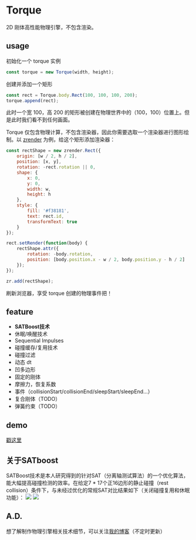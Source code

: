 # Torque

 2D 刚体高性能物理引擎，不包含渲染。

## usage
初始化一个 torque 实例
```javascript
const torque = new Torque(width, height);
```

创建并添加一个矩形
```javascript
const rect = Torque.body.Rect(100, 100, 100, 200);      
torque.append(rect);
```
此时一个宽 100，高 200 的矩形被创建在物理世界中的（100，100）位置上。但是此时我们看不到任何画面。

Torque 仅包含物理计算，不包含渲染器，因此你需要选取一个渲染器进行图形绘制。以 [zrender](https://ecomfe.github.io/zrender-doc/public/) 为例，给这个矩形添加渲染器：
```javascript
const rectShape = new zrender.Rect({
    origin: [w / 2, h / 2],
    position: [x, y],
    rotation: -rect.rotation || 0,
    shape: {
        x: 0,
        y: 0,
        width: w,
        height: h
    },
    style: {
        fill: '#f38181',
        text: rect.id,
        transformText: true
    }
});

rect.setRender(function(body) {
    rectShape.attr({
        rotation: -body.rotation,
        position: [body.position.x - w / 2, body.position.y - h / 2]
    });
});

zr.add(rectShape);
```
刷新浏览器，享受 torque 创建的物理事件把！


## feature
- **SATBoost技术**
- 休眠/唤醒技术
- Sequential Impulses
- 碰撞缓存/复用技术
- 碰撞过滤
- 动态 dt
- 凹多边形
- 固定的刚体
- 摩擦力，恢复系数
- 事件（collisionStart/collisionEnd/sleepStart/sleepEnd...）
- 复合刚体（TODO） 
- 弹簧约束（TODO）

## demo
[戳这里](https://phenomli.github.io/Torque/)

## 关于SATboost
SATBoost技术是本人研究得到的针对SAT（分离轴测试算法）的一个优化算法，能大幅提高碰撞检测的效率。在给定7 * 17个正16边形的静止碰撞（rest collision）条件下，与未经过优化的常规SAT对比结果如下（关闭碰撞复用和休眠功能）：
![](https://github.com/phenomLi/Torque/raw/master/images/微信图片_20200913174835.png)
![](https://github.com/phenomLi/Torque/raw/master/images/微信截图_20200913175522.png)

## A.D.
想了解制作物理引擎相关技术细节，可以关注[我的博客](https://github.com/phenomLi/Blog)（不定时更新）